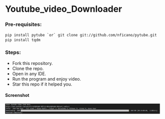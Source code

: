 # Youtube_video_Downloader
### Pre-requisites:
    pip install pytube `or` git clone git://github.com/nficano/pytube.git
    pip install tqdm
### Steps:
- Fork this repository.
- Clone the repo.
- Open in any IDE.
- Run the program and enjoy video.
- Star this repo if it helped you.

#### Screenshot
![Screenshot](Capture.JPG)
